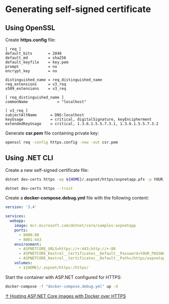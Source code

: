 # Generating self-signed certificate

## Using OpenSSL

Create **https.config** file:

```text
[ req ]
default_bits       = 2048
default_md         = sha256
default_keyfile    = key.pem
prompt             = no
encrypt_key        = no

distinguished_name = req_distinguished_name
req_extensions     = v3_req
x509_extensions    = v3_req

[ req_distinguished_name ]
commonName             = "localhost"

[ v3_req ]
subjectAltName      = DNS:localhost
keyUsage            = critical, digitalSignature, keyEncipherment
extendedKeyUsage    = critical, 1.3.6.1.5.5.7.3.1, 1.3.6.1.5.5.7.3.2 
```

Generate **csr.pem** file containing private key:

```bash
openssl req -config https.config -new -out csr.pem
```

## Using .NET CLI

Create a new self-signed certificate file:

```bash
dotnet dev-certs https -ep ${HOME}/.aspnet/https/aspnetapp.pfx -p YOUR_PASSWORD

dotnet dev-certs https --trust
```

Create a **docker-compose.debug.yml** file with the following content:

```yml
version: '3.4'

services:
  webapp:
    image: mcr.microsoft.com/dotnet/core/samples:aspnetapp
    ports:
      - 8000:80
      - 8001:443
    environment:
      - ASPNETCORE_URLS=https://+:443;http://+:80
      - ASPNETCORE_Kestrel__Certificates__Default__Password=YOUR_PASSWORD
      - ASPNETCORE_Kestrel__Certificates__Default__Path=/https/aspnetapp.pfx 
    volumes:
      - ${HOME}/.aspnet/https:/https/
```

Start the container with ASP.NET configured for HTTPS:

```bash
docker-compose -f "docker-compose.debug.yml" up -d
```

[↑ Hosting ASP.NET Core images with Docker over HTTPS](https://docs.microsoft.com/en-us/aspnet/core/security/docker-https)
